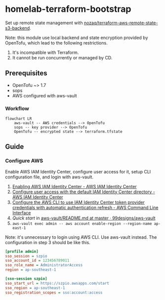 # homelab-terraform-bootstrap

Set up remote state management with [nozaq/terraform-aws-remote-state-s3-backend](https://github.com/nozaq/terraform-aws-remote-state-s3-backend).

Note: this module use local backend and state encryption provided by OpenTofu,
which lead to the following restrictions.

1. It's incompatible with Terraform.
2. It cannot be run concurrently or managed by CD.

## Prerequisites

- OpenTofu ~> 1.7
- sops
- AWS configured with aws-vault

### Workflow

```mermaid
flowchart LR
    aws-vault -- AWS credentials --> OpenTofu
    sops -- key provider --> OpenTofu
    OpenTofu -- encrypted state --> terraform.tfstate
```

## Guide

### Configure AWS

Enable AWS IAM Identity Center, configure user access for it, setup
CLI configuration file, and login with aws-vault.

1. [Enabling AWS IAM Identity Center - AWS IAM Identity Center](https://docs.aws.amazon.com/singlesignon/latest/userguide/get-set-up-for-idc.html)
2. [Configure user access with the default IAM Identity Center directory - AWS IAM Identity Center](https://docs.aws.amazon.com/singlesignon/latest/userguide/quick-start-default-idc.html)
3. [Configure the AWS CLI to use IAM Identity Center token provider credentials with automatic authentication refresh - AWS Command Line Interface](https://docs.aws.amazon.com/cli/latest/userguide/sso-configure-profile-token.html)
4. _Quick start_ in [aws-vault/README.md at master · 99designs/aws-vault](https://github.com/99designs/aws-vault/blob/master/README.md#quick-start)
5. `aws-vault exec admin -- aws account enable-region --region-name ap-east-1`

Note: it's unnecessary to login using AWS CLI. Use aws-vault instead.
The configuration in step 3 should be like this.

```ini
[profile admin]
sso_session = szpio
sso_account_id = 123456789011
sso_role_name = AdministratorAccess
region = ap-southeast-1

[sso-session szpio]
sso_start_url = https://szpio.awsapps.com/start
sso_region = ap-southeast-1
sso_registration_scopes = sso:account:access
```
